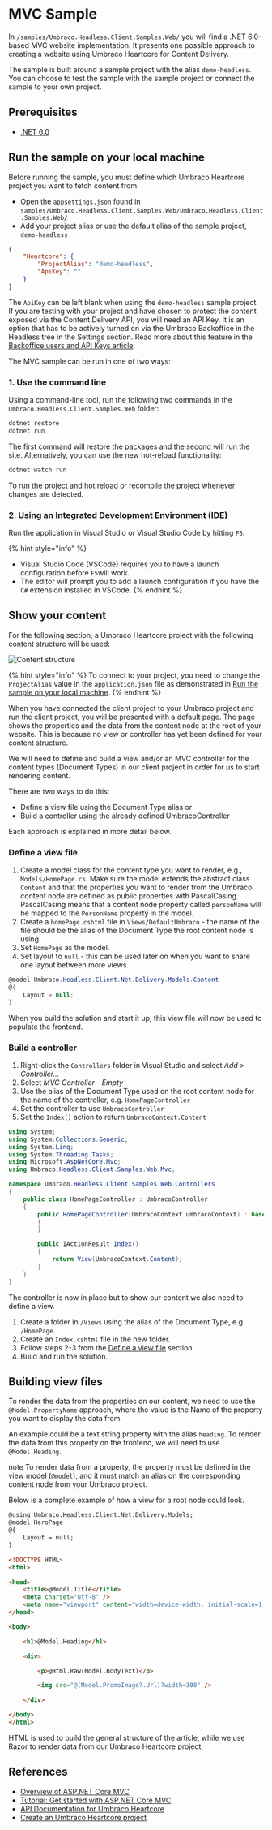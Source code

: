 # MVC Sample

In `/samples/Umbraco.Headless.Client.Samples.Web/` you will find a .NET 6.0-based MVC website implementation. It presents one possible approach to creating a website using Umbraco Heartcore for Content Delivery.

The sample is built around a sample project with the alias `demo-headless`. You can choose to test the sample with the sample project or connect the sample to your own project.

## Prerequisites

* [.NET 6.0](https://dotnet.microsoft.com/en-us/download/dotnet/6.0)

## Run the sample on your local machine

Before running the sample, you must define which Umbraco Heartcore project you want to fetch content from.

* Open the `appsettings.json` found in `samples/Umbraco.Headless.Client.Samples.Web/Umbraco.Headless.Client.Samples.Web/`
* Add your project alias or use the default alias of the sample project, `demo-headless`

```json
{
    "Heartcore": {
        "ProjectAlias": "demo-headless",
        "ApiKey": ""
    }
}
```

The `ApiKey` can be left blank when using the `demo-headless` sample project. If you are testing with your project and have chosen to protect the content exposed via the Content Delivery API, you will need an API Key. It is an option that has to be actively turned on via the Umbraco Backoffice in the Headless tree in the Settings section. Read more about this feature in the [Backoffice users and API Keys article](../../getting-started/backoffice-users-and-api-keys.md).

The MVC sample can be run in one of two ways:

### 1. Use the command line

Using a command-line tool, run the following two commands in the `Umbraco.Headless.Client.Samples.Web` folder:

```bash
dotnet restore
dotnet run
```

The first command will restore the packages and the second will run the site. Alternatively, you can use the new hot-reload functionality:

```bash
dotnet watch run
```

To run the project and hot reload or recompile the project whenever changes are detected.

### 2. Using an Integrated Development Environment (IDE)

Run the application in Visual Studio or Visual Studio Code by hitting `F5`.

{% hint style="info" %}
* Visual Studio Code (VSCode) requires you to have a launch configuration before `F5`will work.
* The editor will prompt you to add a launch configuration if you have the `C#` extension installed in VSCode.
{% endhint %}

## Show your content

For the following section, a Umbraco Heartcore project with the following content structure will be used:

![Content structure](images/content-structure.png)

{% hint style="info" %}
To connect to your project, you need to change the `ProjectAlias` value in the `application.json` file as demonstrated in [Run the sample on your local machine](mvc-samples.md#run-the-sample-on-your-local-machine).
{% endhint %}

When you have connected the client project to your Umbraco project and run the client project, you will be presented with a default page. The page shows the properties and the data from the content node at the root of your website. This is because no view or controller has yet been defined for your content structure.

We will need to define and build a view and/or an MVC controller for the content types (Document Types) in our client project in order for us to start rendering content.

There are two ways to do this:

* Define a view file using the Document Type alias or
* Build a controller using the already defined UmbracoController

Each approach is explained in more detail below.

### Define a view file

1. Create a model class for the content type you want to render, e.g., `Models/HomePage.cs`. Make sure the model extends the abstract class `Content` and that the properties you want to render from the Umbraco content node are defined as public properties with PascalCasing. PascalCasing means that a content node property called `personName` will be mapped to the `PersonName` property in the model.
2. Create a `homePage.cshtml` file in `Views/DefaultUmbraco` - the name of the file should be the alias of the Document Type the root content node is using.
3. Set `HomePage` as the model.
4. Set layout to `null` - this can be used later on when you want to share one layout between more views.

```csharp
@model Umbraco.Headless.Client.Net.Delivery.Models.Content
@{
    Layout = null;
}
```

When you build the solution and start it up, this view file will now be used to populate the frontend.

### Build a controller

1. Right-click the `Controllers` folder in Visual Studio and select _Add > Controller..._
2. Select _MVC Controller - Empty_
3. Use the alias of the Document Type used on the root content node for the name of the controller, e.g. `HomePageController`
4. Set the controller to use `UmbracoController`
5. Set the `Index()` action to return `UmbracoContext.Content`

```csharp
using System;
using System.Collections.Generic;
using System.Linq;
using System.Threading.Tasks;
using Microsoft.AspNetCore.Mvc;
using Umbraco.Headless.Client.Samples.Web.Mvc;

namespace Umbraco.Headless.Client.Samples.Web.Controllers
{
    public class HomePageController : UmbracoController
    {
        public HomePageController(UmbracoContext umbracoContext) : base(umbracoContext)
        {
        }

        public IActionResult Index()
        {
            return View(UmbracoContext.Content);
        }
    }
}
```

The controller is now in place but to show our content we also need to define a view.

1. Create a folder in `/Views` using the alias of the Document Type, e.g. `/HomePage`.
2. Create an `Index.cshtml` file in the new folder.
3. Follow steps 2-3 from the [Define a view file](mvc-samples.md#define-a-view-file) section.
4. Build and run the solution.

## Building view files

To render the data from the properties on our content, we need to use the `@Model.PropertyName` approach, where the value is the Name of the property you want to display the data from.

An example could be a text string property with the alias `heading`. To render the data from this property on the frontend, we will need to use `@Model.Heading`.

note To render data from a property, the property must be defined in the view model (`@model`), and it must match an alias on the corresponding content node from your Umbraco project.

Below is a complete example of how a view for a root node could look.

```html
@using Umbraco.Headless.Client.Net.Delivery.Models;
@model HeroPage
@{
    Layout = null;
}

<!DOCTYPE HTML>
<html>

<head>
    <title>@Model.Title</title>
    <meta charset="utf-8" />
    <meta name="viewport" content="width=device-width, initial-scale=1, user-scalable=no" />
</head>

<body>

    <h1>@Model.Heading</h1>

    <div>

        <p>@Html.Raw(Model.BodyText)</p>

        <img src="@(Model.PromoImage?.Url)?width=300" />

    </div>

</body>
</html>
```

HTML is used to build the general structure of the article, while we use Razor to render data from our Umbraco Heartcore project.

## References

* [Overview of ASP.NET Core MVC](https://docs.microsoft.com/en-us/aspnet/core/mvc/overview?view=aspnetcore-2.2)
* [Tutorial: Get started with ASP.NET Core MVC](https://docs.microsoft.com/en-gb/aspnet/core/tutorials/first-mvc-app/start-mvc?view=aspnetcore-2.2\&tabs=visual-studio)
* [API Documentation for Umbraco Heartcore](../../api-documentation/)
* [Create an Umbraco Heartcore project](../../getting-started/creating-a-heartcore-project.md)
